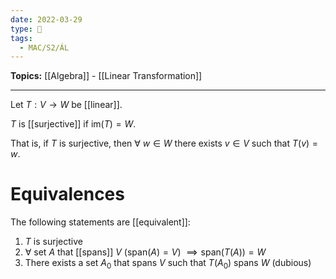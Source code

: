 ```yaml
---
date: 2022-03-29
type: 🧠
tags:
  - MAC/S2/ÁL
---
```


**Topics:** [[Algebra]] - [[Linear Transformation]]

---

Let $T : V \rightarrow W$ be [[linear]].

$T$ is [[surjective]] if $\text{im}(T) = W$.

That is, if $T$ is surjective, then $\forall\ w \in W$ there exists $v \in V$ such that $T(v) = w$.

# Equivalences

The following statements are [[equivalent]]:

1. $T$ is surjective
2. $\forall$ set $A$ that [[spans]] $V$ ($\text{span}(A) = V$) $\implies \text{span}(T(A)) = W$
3. There exists a set $A_0$ that spans $V$ such that $T(A_0)$ spans $W$ (dubious)
